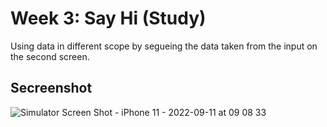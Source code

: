 # Week 3: Say Hi (Study)
Using data in different scope by segueing the data taken from the input on the second screen.

## Secreenshot
![Simulator Screen Shot - iPhone 11 - 2022-09-11 at 09 08 33](https://im5.ezgif.com/tmp/ezgif-5-4d275865a1.gif)

